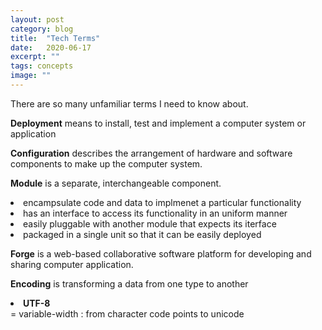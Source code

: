 ```yaml
---
layout: post
category: blog
title:  "Tech Terms"
date:   2020-06-17
excerpt: ""
tags: concepts
image: ""
---
```

There are so many unfamiliar terms I need to know about. 

<strong>Deployment</strong> means to install, test and implement a computer system or application

<strong>Configuration</strong> describes the arrangement of hardware and software components to make up the computer system. 

<strong>Module</strong> is a separate, interchangeable component.
<li>encampsulate code and data to implmenet a particular functionality</li>
<li>has an interface to access its functionality in an uniform manner</li>
<li>easily pluggable with another module that expects its iterface</li>
<li>packaged in a single unit so that it can be easily deployed</li>

<strong>Forge</strong> is a web-based collaborative software platform for developing and sharing computer application.

<strong>Encoding</strong> is transforming a data from one type to another
<li><strong>UTF-8</strong></li> = variable-width : from character code points to unicode